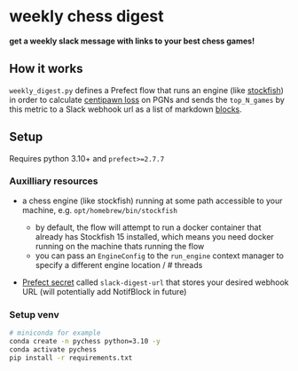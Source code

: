 # weekly chess digest
**get a weekly slack message with links to your best chess games!**

## How it works
`weekly_digest.py` defines a Prefect flow that runs an engine (like [stockfish](https://github.com/official-stockfish/Stockfish)) in order to calculate [centipawn loss](https://chess.stackexchange.com/questions/26469/average-centipawn-loss) on PGNs and sends the `top_N_games` by this metric to a Slack webhook url as a list of markdown [blocks](https://api.slack.com/block-kit).


## Setup
Requires python 3.10+ and `prefect>=2.7.7`

### Auxilliary resources
- a chess engine (like stockfish) running at some path accessible to your machine, e.g. `opt/homebrew/bin/stockfish`
    - by default, the flow will attempt to run a docker container that already has Stockfish 15 installed,
    which means you need docker running on the machine thats running the flow
    - you can pass an `EngineConfig` to the `run_engine` context manager to specify a different engine location / # threads

- [Prefect secret](https://discourse.prefect.io/t/how-to-securely-store-secrets-in-prefect-2-0/1209) called `slack-digest-url` that stores your desired webhook URL (will potentially add NotifBlock in future)

### Setup venv
```bash
# miniconda for example
conda create -n pychess python=3.10 -y
conda activate pychess
pip install -r requirements.txt
```
